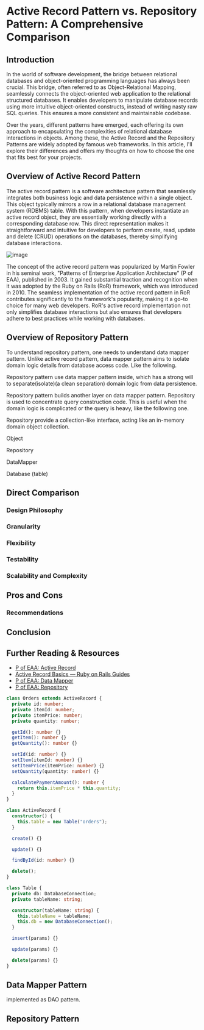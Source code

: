 # Active Record Pattern vs. Repository Pattern: A Comprehensive Comparison

## Introduction

In the world of software development, the bridge between relational databases and object-oriented programming languages has always been crucial. This bridge, often referred to as Object-Relational Mapping, seamlessly connects the object-oriented web application to the relational structured databases. It enables developers to manipulate database records using more intuitive object-oriented constructs, instead of writing nasty raw SQL queries. This ensures a more consistent and maintainable codebase.

Over the years, different patterns have emerged, each offering its own approach to encapsulating the complexities of relational database interactions in objects. Among these, the Active Record and the Repository Patterns are widely adopted by famous web frameworks. In this article, I'll explore their differences and offers my thoughts on how to choose the one that fits best for your projects.

## Overview of Active Record Pattern

The active record pattern is a software architecture pattern that seamlessly integrates both business logic and data persistence within a single object. This object typically mirrors a row in a relational database management system (RDBMS) table. With this pattern, when developers instantiate an active record object, they are essentially working directly with a corresponding database row. This direct representation makes it straightforward and intuitive for developers to perform create, read, update and delete (CRUD) operations on the databases, thereby simplifying database interactions.

![image](https://github.com/shiiyan/my-tech-blog/assets/36617009/2b615edf-b500-40b9-ba97-e7cbc58e212e)

The concept of the active record pattern was popularized by Martin Fowler in his seminal work, "Patterns of Enterprise Application Architecture" (P of EAA), published in 2003. It gained substantial traction and recognition when it was adopted by the Ruby on Rails (RoR) framework, which was introduced in 2010. The seamless implementation of the active record pattern in RoR contributes significantly to the framework's popularity, making it a go-to choice for many web developers. RoR's active record implementation not only simplifies database interactions but also ensures that developers adhere to best practices while working with databases.

## Overview of Repository Pattern

To understand repository pattern, one needs to understand data mapper pattern. Unlike active record pattern, data mapper pattern aims to isolate domain logic details from database access code. Like the following.

Repository pattern use data mapper pattern inside, which has a strong will to separate(isolate)(a clean separation) domain logic from data persistence.

Repository pattern builds another layer on data mapper pattern. Repository is used to concentrate query construction code. This is useful when the domain logic is complicated or the query is heavy, like the following one.

Repository provide a collection-like interface, acting like an in-memory domain object collection.

Object

Repository

DataMapper

Database (table)

## Direct Comparison

### Design Philosophy

### Granularity

### Flexibility

### Testability

### Scalability and Complexity

## Pros and Cons

### Recommendations

## Conclusion

## Further Reading & Resources

- [P of EAA: Active Record](https://www.martinfowler.com/eaaCatalog/activeRecord.html)
- [Active Record Basics — Ruby on Rails Guides](https://guides.rubyonrails.org/active_record_basics.html)
- [P of EAA: Data Mapper](https://martinfowler.com/eaaCatalog/dataMapper.html)
- [P of EAA: Repository](https://martinfowler.com/eaaCatalog/repository.html)

```typescript
class Orders extends ActiveRecord {
  private id: number;
  private itemId: number;
  private itemPrice: number;
  private quantity: number;

  getId(): number {}
  getItem(): number {}
  getQuantity(): number {}

  setId(id: number) {}
  setItem(itemId: number) {}
  setItemPrice(itemPrice: number) {}
  setQuantity(quantity: number) {}

  calculatePaymentAmount(): number {
    return this.itemPrice * this.quantity;
  }
}

class ActiveRecord {
  constructor() {
    this.table = new Table("orders");
  }

  create() {}

  update() {}

  findById(id: number) {}

  delete();
}

class Table {
  private db: DatabaseConnection;
  private tableName: string;

  constructor(tableName: string) {
    this.tableName = tableName;
    this.db = new DatabaseConnection();
  }

  insert(params) {}

  update(params) {}

  delete(params) {}
}
```

## Data Mapper Pattern

implemented as DAO pattern.

## Repository Pattern
